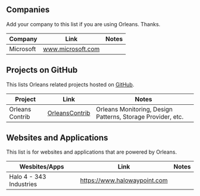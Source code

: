 ## Companies

Add your company to this list if you are using Orleans.  Thanks.

Company|Link|Notes
-------|----|-----
Microsoft|<a href="http://www.microsoft.com" target="_blank">www.microsoft.com</a>|



## Projects on GitHub

This lists Orleans related projects hosted on [GitHub](http://github.com).

Project|Link|Notes
-------|----|-----
Orleans Contrib|<a href="https://github.com/OrleansContrib" target="_blank">OrleansContrib</a>|Orleans Monitoring, Design Patterns, Storage Provider, etc.

## Websites and Applications

This list is for websites and applications that are powered by Orleans.

Wesbites/Apps|Link|Notes
-------------|----|-----
Halo 4 - 343 Industries|<a href="https://www.halowaypoint.com" target="_blank">https://www.halowaypoint.com</a>|


